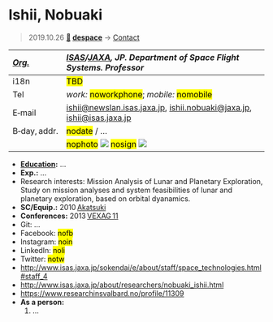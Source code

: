 # Ishii, Nobuaki
> 2019.10.26 **[🚀](../index/index.md) [despace](index.md)** → [Contact](contact.md)

|*[Org.](contact.md)*|*[ISAS](zz_isas.md)/[JAXA](zz_jaxa.md), JP. Department of Space Flight Systems. Professor*|
|:--|:--|
|i18n| <mark>TBD</mark> |
|Tel| *work:* <mark>noworkphone</mark>; *mobile:* <mark>nomobile</mark> |
|E‑mail| <ishii@newslan.isas.jaxa.jp>, <ishii.nobuaki@jaxa.jp>, <ishii@isas.jaxa.jp> |
|B‑day, addr.| <mark>nodate</mark> / … |
|| <mark>nophoto</mark> [![](f/contact//1_photo_thumb.jpg)](f/contact//1_photo.jpg) <mark>nosign</mark> [![](f/contact//1_sign_thumb.jpg)](f/contact//1_sign.png) |

   - **[Education](edu.md):** …
   - **Exp.:** …
   - Research interests: Mission Analysis of Lunar and Planetary Exploration, Study on mission analyses and system feasibilities of lunar and planetary exploration, based on orbital dyanamics.
   - **SC/Equip.:** 2010 [Akatsuki](akatsuki.md)
   - **Conferences:** 2013 [VEXAG 11](vexag_11.md)
   - Git: …
   - Facebook: <mark>nofb</mark>
   - Instagram: <mark>noin</mark>
   - LinkedIn: <mark>noli</mark>
   - Twitter: <mark>notw</mark>
   - <http://www.isas.jaxa.jp/sokendai/e/about/staff/space_technologies.html#staff_4>
   - <http://www.isas.jaxa.jp/about/researchers/nobuaki_ishii.html>
   - <https://www.researchinsvalbard.no/profile/11309>
   - **As a person:**
      1. …

